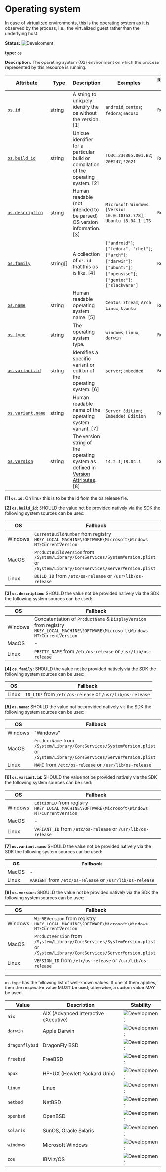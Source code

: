 # Operating system

In case of virtualized environments, this is the operating system as it is observed by the process, i.e., the virtualized guest rather than the underlying host.

<!-- semconv entity.os -->
<!-- NOTE: THIS TEXT IS AUTOGENERATED. DO NOT EDIT BY HAND. -->
<!-- see templates/registry/markdown/snippet.md.j2 -->
<!-- prettier-ignore-start -->
<!-- markdownlint-capture -->
<!-- markdownlint-disable -->


**Status:** ![Development](https://img.shields.io/badge/-development-blue)

**type:** `os`

**Description:** The operating system (OS) environment on which the process represented by this resource is running.

| Attribute  | Type | Description  | Examples  | [Requirement Level](https://opentelemetry.io/docs/specs/semconv/general/attribute-requirement-level/) | Stability |
|---|---|---|---|---|---|
| [`os.id`](/docs/registry/attributes/os.md) | string | A string to uniquely identify the os without the version. [1] | `android`; `centos`; `fedora`; `macosx` | `Required` | ![Development](https://img.shields.io/badge/-development-blue) |
| [`os.build_id`](/docs/registry/attributes/os.md) | string | Unique identifier for a particular build or compilation of the operating system. [2] | `TQ3C.230805.001.B2`; `20E247`; `22621` | `Recommended` | ![Development](https://img.shields.io/badge/-development-blue) |
| [`os.description`](/docs/registry/attributes/os.md) | string | Human readable (not intended to be parsed) OS version information. [3] | `Microsoft Windows [Version 10.0.18363.778]`; `Ubuntu 18.04.1 LTS` | `Recommended` | ![Development](https://img.shields.io/badge/-development-blue) |
| [`os.family`](/docs/registry/attributes/os.md) | string[] | A collection of `os.id` that this os is like. [4] | `["android"]`; `["fedora", "rhel"]`; `["arch"]`; `["darwin"]`; `["ubuntu"]`; `["opensuse"]`; `["gentoo"]`; `["slackware"]` | `Recommended` | ![Development](https://img.shields.io/badge/-development-blue) |
| [`os.name`](/docs/registry/attributes/os.md) | string | Human readable operating system name. [5] | `Centos Stream`; `Arch Linux`; `Ubuntu` | `Recommended` | ![Development](https://img.shields.io/badge/-development-blue) |
| [`os.type`](/docs/registry/attributes/os.md) | string | The operating system type. | `windows`; `linux`; `darwin` | `Recommended` | ![Development](https://img.shields.io/badge/-development-blue) |
| [`os.variant.id`](/docs/registry/attributes/os.md) | string | Identifies a specific variant or edition of the operating system. [6] | `server`; `embedded` | `Recommended` | ![Development](https://img.shields.io/badge/-development-blue) |
| [`os.variant.name`](/docs/registry/attributes/os.md) | string | Human readable name of the operating system variant. [7] | `Server Edition`; `Embedded Edition` | `Recommended` | ![Development](https://img.shields.io/badge/-development-blue) |
| [`os.version`](/docs/registry/attributes/os.md) | string | The version string of the operating system as defined in [Version Attributes](/docs/resource/README.md#version-attributes). [8] | `14.2.1`; `18.04.1` | `Recommended` | ![Development](https://img.shields.io/badge/-development-blue) |

**[1] `os.id`:** On linux this is to be the id from the os.release file.

**[2] `os.build_id`:** SHOULD the value not be provided natively via the SDK the following system sources can be used:

| OS | Fallback |
| ------- | ------- |
| Windows | `CurrentBuildNumber` from registry `HKEY_LOCAL_MACHINE\SOFTWARE\Microsoft\Windows NT\CurrentVersion` |
| MacOS | `ProductBuildVersion` from `/System/Library/CoreServices/SystemVersion.plist` or `/System/Library/CoreServices/ServerVersion.plist` |
| Linux | `BUILD_ID` from `/etc/os-release` or `/usr/lib/os-release` |

**[3] `os.description`:** SHOULD the value not be provided natively via the SDK the following system sources can be used:

| OS | Fallback |
| ------- | ------- |
| Windows | Concatentation of `ProductName` & `DisplayVersion` from registry `HKEY_LOCAL_MACHINE\SOFTWARE\Microsoft\Windows NT\CurrentVersion` |
| MacOS | - |
| Linux | `PRETTY_NAME` from `/etc/os-release` or `/usr/lib/os-release` |

**[4] `os.family`:** SHOULD the value not be provided natively via the SDK the following system sources can be used:

| OS | Fallback |
| ------- | ------- |
| Linux | `ID_LIKE` from `/etc/os-release` or `/usr/lib/os-release` |

**[5] `os.name`:** SHOULD the value not be provided natively via the SDK the following system sources can be used:

| OS | Fallback |
| ------- | ------- |
| Windows | "Windows" |
| MacOS | `ProductName` from `/System/Library/CoreServices/SystemVersion.plist` or `/System/Library/CoreServices/ServerVersion.plist` |
| Linux | `NAME` from `/etc/os-release` or `/usr/lib/os-release` |

**[6] `os.variant.id`:** SHOULD the value not be provided natively via the SDK the following system sources can be used:

| OS | Fallback |
| ------- | ------- |
| Windows | `EditionID` from registry `HKEY_LOCAL_MACHINE\SOFTWARE\Microsoft\Windows NT\CurrentVersion` |
| MacOS | - |
| Linux | `VARIANT_ID` from `/etc/os-release` or `/usr/lib/os-release` |

**[7] `os.variant.name`:** SHOULD the value not be provided natively via the SDK the following system sources can be used:

| OS | Fallback |
| ------- | ------- |
| MacOS | - |
| Linux | `VARIANT` from `/etc/os-release` or `/usr/lib/os-release` |

**[8] `os.version`:** SHOULD the value not be provided natively via the SDK the following system sources can be used:

| OS | Fallback |
| ------- | ------- |
| Windows | `WinREVersion` from registry `HKEY_LOCAL_MACHINE\SOFTWARE\Microsoft\Windows NT\CurrentVersion` |
| MacOS | `ProductVersion` from `/System/Library/CoreServices/SystemVersion.plist` or `/System/Library/CoreServices/ServerVersion.plist` |
| Linux | `VERSION_ID` from `/etc/os-release` or `/usr/lib/os-release` |

---

`os.type` has the following list of well-known values. If one of them applies, then the respective value MUST be used; otherwise, a custom value MAY be used.

| Value  | Description | Stability |
|---|---|---|
| `aix` | AIX (Advanced Interactive eXecutive) | ![Development](https://img.shields.io/badge/-development-blue) |
| `darwin` | Apple Darwin | ![Development](https://img.shields.io/badge/-development-blue) |
| `dragonflybsd` | DragonFly BSD | ![Development](https://img.shields.io/badge/-development-blue) |
| `freebsd` | FreeBSD | ![Development](https://img.shields.io/badge/-development-blue) |
| `hpux` | HP-UX (Hewlett Packard Unix) | ![Development](https://img.shields.io/badge/-development-blue) |
| `linux` | Linux | ![Development](https://img.shields.io/badge/-development-blue) |
| `netbsd` | NetBSD | ![Development](https://img.shields.io/badge/-development-blue) |
| `openbsd` | OpenBSD | ![Development](https://img.shields.io/badge/-development-blue) |
| `solaris` | SunOS, Oracle Solaris | ![Development](https://img.shields.io/badge/-development-blue) |
| `windows` | Microsoft Windows | ![Development](https://img.shields.io/badge/-development-blue) |
| `zos` | IBM z/OS | ![Development](https://img.shields.io/badge/-development-blue) |

<!-- markdownlint-restore -->
<!-- prettier-ignore-end -->
<!-- END AUTOGENERATED TEXT -->
<!-- endsemconv -->
